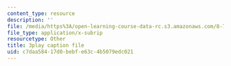 ```yaml
---
content_type: resource
description: ''
file: /media/https%3A/open-learning-course-data-rc.s3.amazonaws.com/8-701-introduction-to-nuclear-and-particle-physics-fall-2020/c7daa58417d0bebfe63c4b5079edc021_fdIJzQl60ys.srt
file_type: application/x-subrip
resourcetype: Other
title: 3play caption file
uid: c7daa584-17d0-bebf-e63c-4b5079edc021
---
```

